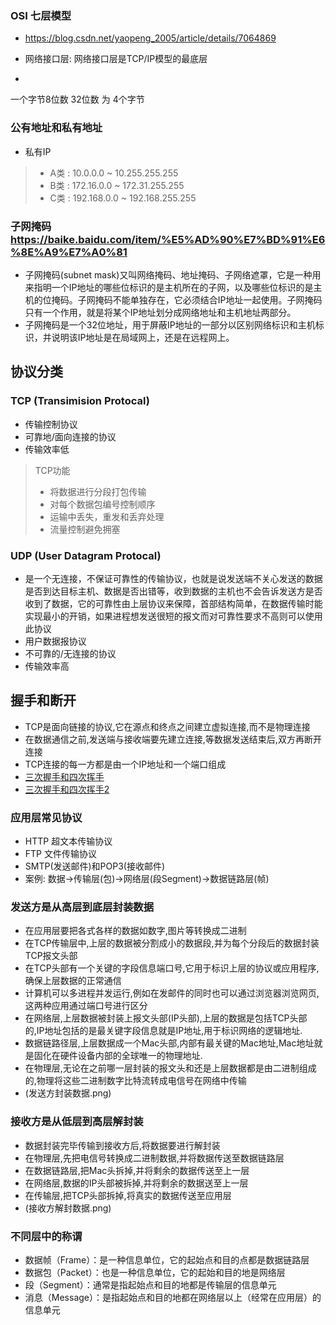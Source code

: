 ### OSI 七层模型
- https://blog.csdn.net/yaopeng_2005/article/details/7064869

- 网络接口层: 网络接口层是TCP/IP模型的最底层
- 

一个字节8位数
32位数 为 4个字节

### 公有地址和私有地址
- 私有IP
>- A类 : 10.0.0.0    ~ 10.255.255.255
>- B类 : 172.16.0.0  ~ 172.31.255.255
>- C类 : 192.168.0.0 ~ 192.168.255.255


### 子网掩码 https://baike.baidu.com/item/%E5%AD%90%E7%BD%91%E6%8E%A9%E7%A0%81
- 子网掩码(subnet mask)又叫网络掩码、地址掩码、子网络遮罩，它是一种用来指明一个IP地址的哪些位标识的是主机所在的子网，以及哪些位标识的是主机的位掩码。子网掩码不能单独存在，它必须结合IP地址一起使用。子网掩码只有一个作用，就是将某个IP地址划分成网络地址和主机地址两部分。 
- 子网掩码是一个32位地址，用于屏蔽IP地址的一部分以区别网络标识和主机标识，并说明该IP地址是在局域网上，还是在远程网上。 


## 协议分类
### TCP (Transimision Protocal)
- 传输控制协议
- 可靠地/面向连接的协议
- 传输效率低
> TCP功能
>- 将数据进行分段打包传输
>- 对每个数据包编号控制顺序
>- 运输中丢失，重发和丢弃处理
>- 流量控制避免拥塞

### UDP (User Datagram Protocal)
- 是一个无连接，不保证可靠性的传输协议，也就是说发送端不关心发送的数据是否到达目标主机、数据是否出错等，收到数据的主机也不会告诉发送方是否收到了数据，它的可靠性由上层协议来保障，首部结构简单，在数据传输时能实现最小的开销，如果进程想发送很短的报文而对可靠性要求不高则可以使用此协议
- 用户数据报协议
- 不可靠的/无连接的协议
- 传输效率高


## 握手和断开
- TCP是面向链接的协议,它在源点和终点之间建立虚拟连接,而不是物理连接
- 在数据通信之前,发送端与接收端要先建立连接,等数据发送结束后,双方再断开连接
- TCP连接的每一方都是由一个IP地址和一个端口组成
- [三次握手和四次挥手](https://blog.csdn.net/whuslei/article/details/6667471)
- [三次握手和四次挥手2](https://blog.csdn.net/sunyongye/article/details/79007439)


### 应用层常见协议
- HTTP 超文本传输协议
- FTP 文件传输协议
- SMTP(发送邮件)和POP3(接收邮件)
- 案例: 数据->传输层(包)->网络层(段Segment)->数据链路层(帧)


### 发送方是从高层到底层封装数据
- 在应用层要把各式各样的数据如数字,图片等转换成二进制
- 在TCP传输层中,上层的数据被分割成小的数据段,并为每个分段后的数据封装TCP报文头部
- 在TCP头部有一个关键的字段信息端口号,它用于标识上层的协议或应用程序,确保上层数据的正常通信
- 计算机可以多进程并发运行,例如在发邮件的同时也可以通过浏览器浏览网页,这两种应用通过端口号进行区分
- 在网络层,上层数据被封装上报文头部(IP头部),上层的数据是包括TCP头部的,IP地址包括的是最关键字段信息就是IP地址,用于标识网络的逻辑地址.
- 数据链路径层,上层数据成一个Mac头部,内部有最关键的Mac地址,Mac地址就是固化在硬件设备内部的全球唯一的物理地址.
- 在物理层,无论在之前哪一层封装的报文头和还是上层数据都是由二进制组成的,物理将这些二进制数字比特流转成电信号在网络中传输
- (发送方封装数据.png)

### 接收方是从低层到高层解封装
- 数据封装完毕传输到接收方后,将数据要进行解封装
- 在物理层,先把电信号转换成二进制数据,并将数据传送至数据链路层
- 在数据链路层,把Mac头拆掉,并将剩余的数据传送至上一层
- 在网络层,数据的IP头部被拆掉,并将剩余的数据送至上一层
- 在传输层,把TCP头部拆掉,将真实的数据传送至应用层
- (接收方解封数据.png)


### 不同层中的称谓
- 数据帧（Frame）：是一种信息单位，它的起始点和目的点都是数据链路层
- 数据包（Packet）：也是一种信息单位，它的起始和目的地是网络层
- 段（Segment）：通常是指起始点和目的地都是传输层的信息单元
- 消息（Message）：是指起始点和目的地都在网络层以上（经常在应用层）的信息单元